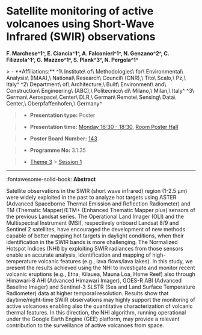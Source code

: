# Satellite monitoring of active volcanoes using Short-Wave Infrared (SWIR) observations

**F. Marchese^1^, E. Ciancia^1^, A. Falconieri^1^, N. Genzano^2^, C. Filizzola^1^, G. Mazzeo^1^, S. Plank^3^, N. Pergola^1^**

<!-- more -->> - **Affiliations:** ^1\ Institute\ of\ Methodologies\ for\ Environmental\ Analysis\ (IMAA),\ National\ Research\ Council\ (CNR),\ Tito\ Scalo,\ Pz,\ Italy^ ^2\ Department\ of\ Architecture,\ Built\ Environment\ and\ Construction\ Engineering\ (ABC),\ Politecnico\ di\ Milano,\ Milan,\ Italy^ ^3\ German\ Aerospace\ Center\ DLR,\ German\ Remote\ Sensing\ Data\ Center,\ Oberpfaffenhofen,\ Germany^

> - **Presentation type:** Poster

> - **Presentation time:** [Monday 16:30 - 18:30](../sessions_comparison.md#__tabbed_1_6), [Room Poster Hall](../maps_venue.md#__tabbed_1_1)

> - **Poster Board Number:** [143](../map_poster_boards.md#monday)

> - **Programme No:** 3.1.35

> - [Theme 3](../theme3.md) > [Session 1](../sessions/session-3-1.md)

--- 

:fontawesome-solid-book: **Abstract**

Satellite observations in the SWIR (short wave infrared) region (1-2.5 µm) were widely exploited in the past to analyze hot targets using ASTER (Advanced Spaceborne Thermal Emission and Reflection Radiometer) and TM (Thematic Mapper)/ETM+ (Enhanced Thematic Mapper plus) sensors of the previous Landsat series. The Operational Land Imager (OLI) and the Multispectral Instrument (MSI), respectively onboard Landsat 8/9 and Sentinel 2 satellites, have encouraged the development of new methods capable of better mapping hot targets in daylight conditions, when their identification in the SWIR bands is more challenging. The Normalized Hotspot Indices (NHI) by exploiting SWIR radiances from those sensors enable an accurate analysis, identification and mapping of high-temperature volcanic features (e.g., lava flows/lava lakes). In this study, we present the results achieved using the NHI to investigate and monitor recent volcanic eruptions (e.g., Etna, Kilauea, Mauna Loa, Home Reef) also through Himawari-8 AHI (Advanced Himawari Imager), GOES-R ABI (Advanced Baseline Imager) and Sentinel-3 SLSTR (Sea and Land Surface Temperature Radiometer) data at higher temporal resolution. Results show that daytime/night-time SWIR observations may highly support the monitoring of active volcanoes enabling also the quantitative characterization of volcanic thermal features. In this direction, the NHI algorithm, running operational under the Google Earth Engine (GEE) platform, may provide a relevant contribution to the surveillance of active volcanoes from space. 

